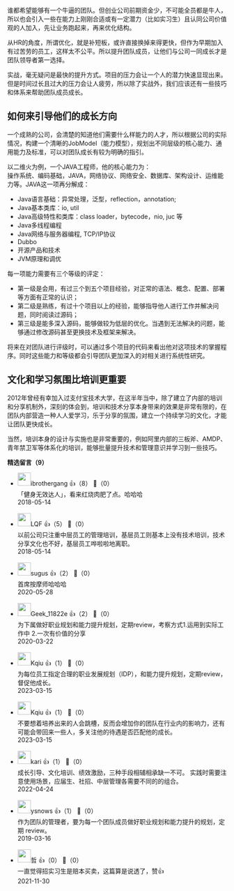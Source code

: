 谁都希望能够有一个牛逼的团队。但创业公司前期资金少，不可能全员都是牛人，所以也会引入一些在能力上刚刚合适或有一定潜力（比如实习生）且认同公司价值观的人加入，先让业务跑起来，再来优化结构。

从HR的角度，所谓优化，就是补短板，或许直接换掉来得更快，但作为早期加入有过苦劳的员工，这样太不公平。所以提升团队成员，让他们与公司一同成长才是团队领导者第一选择。

实战，毫无疑问是最快的提升方式。项目的压力会让一个人的潜力快速显现出来。但是时间过长且过大的压力会让人疲劳，所以除了实战外，我们应该还有一些技巧和体系来帮助团队成员成长。

## 如何来引导他们的成长方向

一个成熟的公司，会清楚的知道他们需要什么样能力的人才，所以根据公司的实际情况，构建一个清晰的JobModel（能力模型），规划出不同层级的核心能力、通用能力及标准，可以对团队成长有较为明确的指引。

以二维火为例，一个JAVA工程师，他的核心能力为：  
操作系统、编码基础，JAVA，网络协议、网络安全、数据库、架构设计、运维能力等。JAVA这一项再分解成：

- Java语言基础：异常处理，泛型，reflection，annotation;
- Java基本类库：io, util
- Java高级特性和类库：class loader，bytecode，nio, juc 等
- Java多线程编程
- Java网络与服务器编程, TCP/IP协议
- Dubbo
- 开源产品和技术
- JVM原理和调优

每一项能力需要有三个等级的评定：

- 第一级是会用，有过三个到五个项目经验，对正常的语法、概念、配置、部署等方面有正常的认识；
- 第二级是熟练，有过十个项目以上的经验，能够指导他人进行工作并解决问题，同时阅读过源码；
- 第三级是能多深入源码，能够做较为低层的优化。当遇到无法解决的问题，能够通过修改源码甚至更换技术及框架来解决。

将来在对团队进行评级时，可以通过多个项目的代码来看出他对这项技术的掌握程序。同时这些能力和等级都会引导团队更加深入的对相关进行系统性研究。

## 文化和学习氛围比培训更重要

2012年曾经有幸加入过支付宝技术大学，在这半年当中，除了建立了内部的培训和分享机制外，深刻的体会到，培训和技术分享本身带来的效果是非常有限的，在团队内部营造一种人人爱学习，乐于分享的氛围，建立一个持续学习的文化，才能让团队更快成长。

当然，培训本身的设计与实施也是非常重要的，例如阿里内部的三板斧、AMDP、青年禁卫军等体系化的培训，能够批量提升技术和管理意识并学习到一些技巧。
<div><strong>精选留言（9）</strong></div><ul>
<li><img src="https://static001.geekbang.org/account/avatar/00/0f/4a/cf/5cbccd62.jpg" width="30px"><span>ibrothergang</span> 👍（8） 💬（0）<div>「健身无效达人」，看来红烧肉肥了点。哈哈哈</div>2018-05-14</li><br/><li><img src="https://static001.geekbang.org/account/avatar/00/10/bb/05/57f2b2e4.jpg" width="30px"><span>LQF</span> 👍（5） 💬（0）<div>以前公司只注重中层员工的管理培训，基层员工则基本上没有技术培训，技术分享文化也不好，基层员工哗啦啦地离职。</div>2018-05-14</li><br/><li><img src="https://static001.geekbang.org/account/avatar/00/18/c1/fc/ac3760ed.jpg" width="30px"><span>sugus</span> 👍（2） 💬（0）<div>首席按摩师哈哈哈</div>2020-05-28</li><br/><li><img src="http://thirdwx.qlogo.cn/mmopen/vi_32/Q0j4TwGTfTIice9rqygStzvu4DhAbXIPBxd6MHaDDJLdO9icKxTNRyPIu5QFKaZYw5HHn2hsRALATQyFefbXyYQQ/132" width="30px"><span>Geek_11822e</span> 👍（2） 💬（0）<div>为下属做好职业规划和能力提升规划，定期review，考察方式1.运用到实际工作中 2.一次有价值的分享</div>2020-03-22</li><br/><li><img src="https://static001.geekbang.org/account/avatar/00/18/45/9a/1c9b3fa9.jpg" width="30px"><span>Kqiu</span> 👍（1） 💬（0）<div>为每位员工指定合理的职业发展规划（IDP），和能力提升规划，定期review，督促他成长。</div>2023-03-15</li><br/><li><img src="https://static001.geekbang.org/account/avatar/00/18/45/9a/1c9b3fa9.jpg" width="30px"><span>Kqiu</span> 👍（1） 💬（0）<div>不要想着培养出来的人会跳槽，反而会增加你的团队在行业内的影响力，还有可能会带回来一些人，多关注他的待遇是否匹配他的成长。</div>2023-03-15</li><br/><li><img src="http://thirdwx.qlogo.cn/mmopen/vi_32/PiajxSqBRaEKDNCxYsjX9bCf2VgwCcYmKIQhuzXJoAnRNcP8pVusK8shrQRQJRxRJwkBc3nPgOuictNzEnwddS9A/132" width="30px"><span>kari</span> 👍（1） 💬（0）<div>成长引导、文化培训、绩效激励，三种手段相辅相承缺一不可。 
实践时需要注意使用场景，应届生、社招、中层管理各需要不同的的组合。</div>2022-04-24</li><br/><li><img src="https://static001.geekbang.org/account/avatar/00/13/3b/83/a5327123.jpg" width="30px"><span>ysnows</span> 👍（1） 💬（0）<div>作为团队的管理者，要为每一个团队成员做好职业规划和能力提升的规划，定期 review。</div>2019-03-16</li><br/><li><img src="https://static001.geekbang.org/account/avatar/00/27/62/e1/764aca72.jpg" width="30px"><span>哲</span> 👍（0） 💬（0）<div>一直觉得招实习生是赔本买卖，这篇算是说透了，赞👍</div>2021-11-30</li><br/>
</ul>